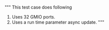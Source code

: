 """
This test case does following
1. Uses 32 GMIO ports.
2. Uses a run time parameter async update.
"""
